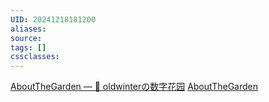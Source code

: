 ```yaml
---
UID: 20241218181200
aliases: 
source: 
tags: []
cssclasses:
---
```

[AboutTheGarden — 🌱 oldwinterの数字花园](https://notes.oldwinter.top/)
[AboutTheGarden](https://garden.oldwinter.top/)